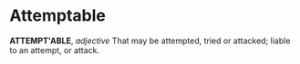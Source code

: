 # Attemptable

**ATTEMPT'ABLE**, _adjective_ That may be attempted, tried or attacked; liable to an attempt, or attack.